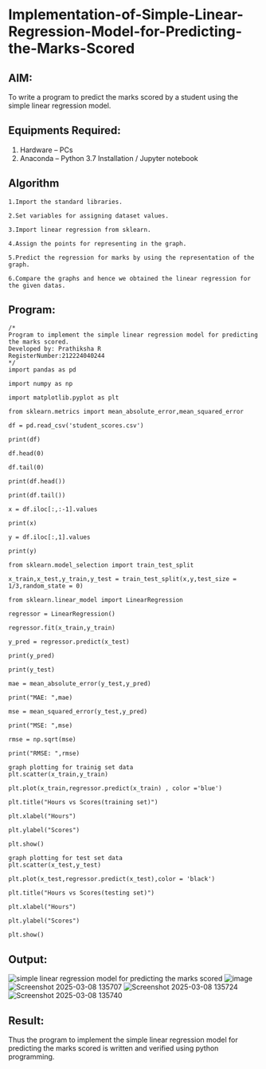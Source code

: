 # Implementation-of-Simple-Linear-Regression-Model-for-Predicting-the-Marks-Scored

## AIM:
To write a program to predict the marks scored by a student using the simple linear regression model.

## Equipments Required:
1. Hardware – PCs
2. Anaconda – Python 3.7 Installation / Jupyter notebook

## Algorithm
```
1.Import the standard libraries.

2.Set variables for assigning dataset values.

3.Import linear regression from sklearn.

4.Assign the points for representing in the graph.

5.Predict the regression for marks by using the representation of the graph.

6.Compare the graphs and hence we obtained the linear regression for the given datas.
```
## Program:
```
/*
Program to implement the simple linear regression model for predicting the marks scored.
Developed by: Prathiksha R
RegisterNumber:212224040244  
*/
import pandas as pd

import numpy as np

import matplotlib.pyplot as plt

from sklearn.metrics import mean_absolute_error,mean_squared_error

df = pd.read_csv('student_scores.csv')

print(df)

df.head(0)

df.tail(0)

print(df.head())

print(df.tail())

x = df.iloc[:,:-1].values

print(x)

y = df.iloc[:,1].values

print(y)

from sklearn.model_selection import train_test_split

x_train,x_test,y_train,y_test = train_test_split(x,y,test_size = 1/3,random_state = 0)

from sklearn.linear_model import LinearRegression

regressor = LinearRegression()

regressor.fit(x_train,y_train)

y_pred = regressor.predict(x_test)

print(y_pred)

print(y_test)

mae = mean_absolute_error(y_test,y_pred)

print("MAE: ",mae)

mse = mean_squared_error(y_test,y_pred)

print("MSE: ",mse)

rmse = np.sqrt(mse)

print("RMSE: ",rmse)

graph plotting for trainig set data
plt.scatter(x_train,y_train)

plt.plot(x_train,regressor.predict(x_train) , color ='blue')

plt.title("Hours vs Scores(training set)")

plt.xlabel("Hours")

plt.ylabel("Scores")

plt.show()

graph plotting for test set data
plt.scatter(x_test,y_test)

plt.plot(x_test,regressor.predict(x_test),color = 'black')

plt.title("Hours vs Scores(testing set)")

plt.xlabel("Hours")

plt.ylabel("Scores")

plt.show()
```

## Output:
![simple linear regression model for predicting the marks scored](sam.png)
![image](https://github.com/user-attachments/assets/680f6fbc-d5df-484e-b5ce-c96f50075a79)
![Screenshot 2025-03-08 135707](https://github.com/user-attachments/assets/42c4f96d-d637-4bb8-b93b-fc4c3c9935be)
![Screenshot 2025-03-08 135724](https://github.com/user-attachments/assets/a637d9da-6775-49bd-b96e-39af7762241a)
![Screenshot 2025-03-08 135740](https://github.com/user-attachments/assets/a0682a98-1bd0-46f1-ab97-b7357f4e0766)

## Result:
Thus the program to implement the simple linear regression model for predicting the marks scored is written and verified using python programming.
